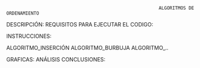                                                             ALGORITMOS DE ORDENAMIENTO

DESCRIPCIÓN:
REQUISITOS PARA EJECUTAR EL CODIGO:

INSTRUCCIONES:

ALGORITMO_INSERCIÓN
ALGORITMO_BURBUJA
ALGORITMO_..

GRAFICAS:
ANÁLISIS
CONCLUSIONES:
